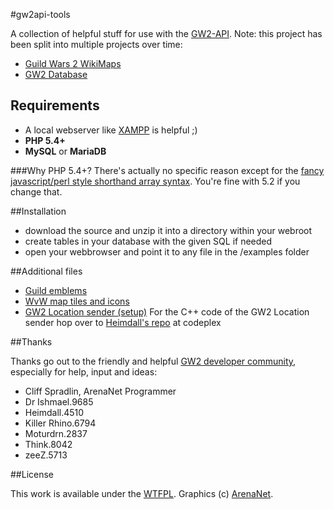 #gw2api-tools

A collection of helpful stuff for use with the [GW2-API](https://forum-en.guildwars2.com/forum/community/api/API-Documentation).
Note: this project has been split into multiple projects over time:
- [Guild Wars 2 WikiMaps](https://github.com/codemasher/Guild-Wars-2-WikiMaps)
- [GW2 Database](https://github.com/codemasher/gw2-database)

## Requirements
- A local webserver like [XAMPP](http://www.apachefriends.org/xampp.html) is helpful ;)
- **PHP 5.4+**
- **MySQL** or **MariaDB**

###Why PHP 5.4+?
There's actually no specific reason except for the [fancy javascript/perl style shorthand array syntax](http://php.net/manual/en/language.types.array.php). You're fine with 5.2 if you change that.
 
##Installation
- download the source and unzip it into a directory within your webroot
- create tables in your database with the given SQL if needed
- open your webbrowser and point it to any file in the /examples folder

##Additional files
- [Guild emblems](http://gw2.chillerlan.net/files/guild-emblems.zip)
- [WvW map tiles and icons](http://gw2.chillerlan.net/files/wvw-maps.zip)
- [GW2 Location sender (setup)](http://gw2.chillerlan.net/files/files/GW2LocationSender-setup.exe)
For the C++ code of the GW2 Location sender hop over to [Heimdall's repo](https://gw2apicpp.codeplex.com/) at codeplex

##Thanks

Thanks go out to the friendly and helpful [GW2 developer community](https://forum-en.guildwars2.com/forum/community/api/), especially for help, input and ideas:
- Cliff Spradlin, ArenaNet Programmer
- Dr Ishmael.9685
- Heimdall.4510
- Killer Rhino.6794
- Moturdrn.2837
- Think.8042
- zeeZ.5713

##License

This work is available under the [WTFPL](http://www.wtfpl.net/). 
Graphics (c) [ArenaNet](http://www.guildwars2.com/).
